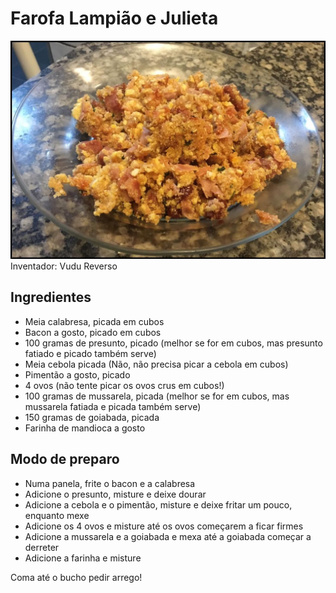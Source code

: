 # Farofa Lampião e Julieta

![Farofa Lampião e Julieta](farofa-lampiao-e-julieta.jpg)
Inventador: Vudu Reverso

## Ingredientes

* Meia calabresa, picada em cubos
* Bacon a gosto, picado em cubos
* 100 gramas de presunto, picado (melhor se for em cubos, mas presunto fatiado e picado também serve)
* Meia cebola picada (Não, não precisa picar a cebola em cubos)
* Pimentão a gosto, picado
* 4 ovos (não tente picar os ovos crus em cubos!)
* 100 gramas de mussarela, picada (melhor se for em cubos, mas mussarela fatiada e picada também serve)
* 150 gramas de goiabada, picada
* Farinha de mandioca a gosto

## Modo de preparo

* Numa panela, frite o bacon e a calabresa
* Adicione o presunto, misture e deixe dourar
* Adicione a cebola e o pimentão, misture e deixe fritar um pouco, enquanto mexe
* Adicione os 4 ovos e misture até os ovos começarem a ficar firmes
* Adicione a mussarela e a goiabada e mexa até a goiabada começar a derreter
* Adicione a farinha e misture

Coma até o bucho pedir arrego!